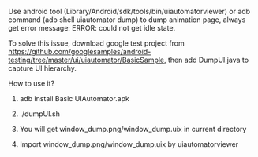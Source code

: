 
Use android tool (Library/Android/sdk/tools/bin/uiautomatorviewer) or adb command (adb shell uiautomator dump) to dump animation page, always get error message:  ERROR: could not get idle state.

To solve this issue, download google test project from https://github.com/googlesamples/android-testing/tree/master/ui/uiautomator/BasicSample, then add DumpUI.java to capture UI hierarchy.

How to use it?

1. adb install Basic UIAutomator.apk

2. ./dumpUI.sh

3. You will get window_dump.png/window_dump.uix in current directory

4. Import window_dump.png/window_dump.uix by uiautomatorviewer

